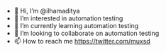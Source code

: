 - 👋 Hi, I’m @ilhamaditya
- 👀 I’m interested in automation testing
- 🌱 I’m currently learning automation testing
- 💞️ I’m looking to collaborate on automation testing
- 📫 How to reach me https://twitter.com/muxsd

<!---
ilhamaditya/ilhamaditya is a ✨ special ✨ repository because its `README.md` (this file) appears on your GitHub profile.
You can click the Preview link to take a look at your changes.
--->
